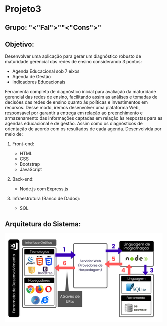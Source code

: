 # Projeto3

## Grupo: "<"Fal">""<"Cons">"

## Objetivo: 

Desenvolver uma aplicação para gerar um diagnóstico robusto de maturidade gerencial das redes de ensino considerando 3 pontos:
- Agenda Educacional sob 7 eixos
- Agenda de Gestão
- Indicadores Educacionais

Ferramenta completa de diagnóstico inicial para avaliação da maturidade gerencial das redes de ensino, facilitando assim as análises e tomadas de decisões das redes de ensino quanto às políticas e investimentos em recursos.
Desse modo, iremos desenvolver uma plataforma Web, responsável por garantir a entrega em relação ao preenchimento e armazenamento das informações captadas em relação às respostas para as agendas educacional e de gestão. Assim como os diagnósticos de orientação de acordo com os resultados de cada agenda. Desenvolvida por meio de: 
1. Front-end: 
    - HTML 
    - CSS 
    - Bootstrap
    - JavaScript

2. Back-end: 
    - Node.js com Express.js 

3. Infraestrutura (Banco de Dados): 
    - SQL



## Arquitetura do Sistema: 
<img src="ArquiteturaDeSoftware.png" alt ="estrutura da arquitetura de software do sistema"/>